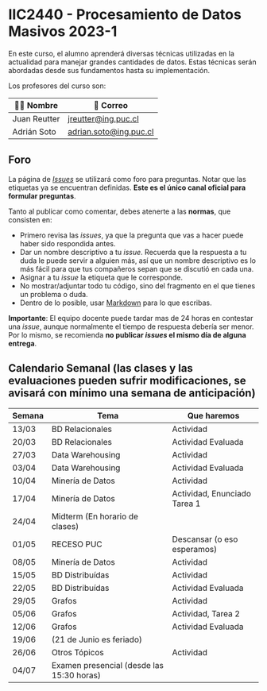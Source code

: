 # IIC2440 - Procesamiento de Datos Masivos 2023-1

En este curso, el alumno aprenderá diversas técnicas utilizadas en la actualidad para manejar grandes cantidades de datos. Estas técnicas serán abordadas desde sus fundamentos hasta su implementación.

Los profesores del curso son:

| 👨‍🏫 Nombre | 📧 Correo |
|---|---|
| Juan Reutter | jreutter@ing.puc.cl |
| Adrián Soto | adrian.soto@ing.puc.cl |

## Foro

La página de [_Issues_](https://github.com/ING559/Syllabus-2020-2/issues) se utilizará como foro para preguntas. Notar que las etiquetas ya se encuentran definidas. **Este es el único canal oficial para formular preguntas**.

Tanto al publicar como comentar, debes atenerte a las **normas**, que consisten en:

- Primero revisa las _issues_, ya que la pregunta que vas a hacer puede haber sido respondida antes.
- Dar un nombre descriptivo a tu _issue_. Recuerda que la respuesta a tu duda le puede servir a alguien más, así que un nombre descriptivo es lo más fácil para que tus compañeros sepan que se discutió en cada una.
- Asignar a tu _issue_ la etiqueta que le corresponde.
- No mostrar/adjuntar todo tu código, sino del fragmento en el que tienes un problema o duda.
- Dentro de lo posible, usar [Markdown](https://docs.github.com/en/free-pro-team@latest/github/writing-on-github/basic-writing-and-formatting-syntax) para lo que escribas.

**Importante**: El equipo docente puede tardar mas de 24 horas en contestar una _issue_, aunque normalmente el tiempo de respuesta debería ser menor. Por lo mismo, se recomienda **no publicar _issues_ el mismo día de alguna entrega**.

## Calendario Semanal (las clases y las evaluaciones pueden sufrir modificaciones, se avisará con mínimo una semana de anticipación)

| Semana | Tema | Que haremos |
|---|---|---|
|13/03| BD Relacionales | Actividad |
|20/03| BD Relacionales | Actividad Evaluada |
|27/03| Data Warehousing | Actividad |
|03/04| Data Warehousing | Actividad Evaluada |
|10/04| Minería de Datos | Actividad |
|17/04| Minería de Datos | Actividad, Enunciado Tarea 1  |
|24/04|  Midterm (En horario de clases)  |  |
|01/05| RECESO PUC | Descansar (o eso esperamos)|
|08/05| Minería de Datos | Actividad |
|15/05| BD Distribuídas | Actividad  |
|22/05| BD Distribuídas | Actividad Evaluada |
|29/05| Grafos | Actividad  |
|05/06| Grafos | Actividad, Tarea 2 |
|12/06| Grafos | Actividad Evaluada|
|19/06| (21 de Junio es feriado) | |
|26/06| Otros Tópicos | Actividad |
|04/07| Examen presencial (desde las 15:30 horas)| |
